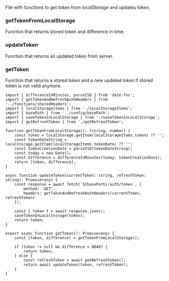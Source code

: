 File with functions to get _token_ from _localStorage_ and updates token.

### getTokenFromLocalStorage
Function that returns stored token and difference in time.

### updateToken
Function that returns an updated token from server.

### getToken
Function that returns a stored token and a new updated token if stored token is not valid anymore.

```tsx
import { differenceInMinutes, parseISO } from 'date-fns';
import { getTokenAndRefreshAuthHeaders } from '../functions/sharedHeaders';
import { localStorageItems } from './localStorageItems';
import { basePath } from '../config/basePath';
import { saveTokenInLocalStorage } from './saveTokenInLocalStorage';
import { getRefreshToken } from './getRefreshToken';

function getTokenFromLocalStorage(): [string, number] {
    const token = localStorage.getItem(localStorageItems.token) ?? '';
    const tokenDateString = localStorage.getItem(localStorageItems.tokenDate) ?? '';
    const tokenCreationDate = parseISO(tokenDateString);
    const today = new Date();
    const difference = differenceInMinutes(today, tokenCreationDate);
    return [token, difference];
}

async function updateToken(currentToken: string, refreshToken: string): Promise<any> {
    const response = await fetch(`${basePath}/auth/token`, {
        method: 'GET',
        headers: getTokenAndRefreshAuthHeaders(currentToken, refreshToken)
    });

    const { token } = await response.json();
    saveTokenInLocalStorage(token);
    return token;
}

export async function getToken(): Promise<any> {
    const [token, difference] = getTokenFromLocalStorage();

    if (token != null && difference < 8640) {
        return token;
    } else {
        const refreshToken = await getRefreshToken();
        return await updateToken(token, refreshToken);
    }
}
```